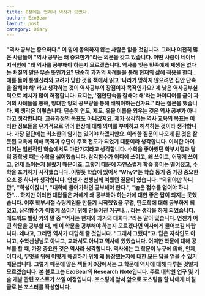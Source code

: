 ```yaml
---
title: 0장에는 언제나 역사가 있었다.
author: EzoBear
layout: post
category: Diary
---
```

<h4>
 "역사 공부는 중요하다." 이 말에 동의하지 않는 사람은 없을 것입니다. 그러나 여전히 많은 사람들이 "역사 공부는 왜 중요한가"라는 의문을 갖고 있습니다. 어떤 사람이 네이버 지식인에 "왜 역사를 공부해야 하는지 모르겠습니다. 역사를 잊은 민족에게 재생은 없다는 처칠의 말은 무슨 뜻인가요? 단순히 과거의 사례들을 통해 현재의 삶에 적용을 한다.. 예를 들어 통일신라와 고려가 망한 것을 책에서 읽고 '나라가 망하지 않으려면 집안 단속을 잘해야 해' 라고 생각하는 것이 역사공부의 장점이자 목적인가요? 제 낮은 역사공부실력으로 예시가 많이 허접합니다. 요지는, '집안단속을 잘해야 해'라는 아이디어를 굳이 과거의 사례들을 통해, 방대한 양의 공부량을 통해 배워야하는건가요." 라는 질문을 했습니다.
 제 생각은 이렇습니다. 단순히 연도, 제도, 유물 이름을 외우는 것은 역사 공부가 아니라고 생각합니다. 교육과정의 목표도 아니겠지요. 제가 생각하는 역사 교육의 목표는 이러한 정보들을 유기적으로 엮어 현상에 대해 의미를 부여하고 해석하는 것이라 생각합니다. 가장 밑단에는 최소한의 암기는 있어야 하겠지만요. 이러한 질문이 나오게 된 것은 잘못된 교육에 의해 목적과 수단이 주객 전도가 되었기 때문이라 생각합니다.
 이러한 아이디어는 일반적인 학습에서도 마찬가지라고 생각합니다. 수학을 좋아했던 학부시절과 달리 중학생 때는 수학을 싫어했습니다. 삼각함수가 어디에 쓰이고, 왜 쓰이고, 어떻게 쓰이고, 언제 쓰이는지 몰랐기 때문이죠. 그렇기 때문에 자연스럽게 학습 흥미는 떨어졌고, 수학을 포기하기 시작했습니다. 이렇듯 학습에 있어서 'Why?'는 학습 동기 중 가장 중요한 요소 중 하나라 생각합니다. 언젠가 선생님께 여쭸던 질문이 있습니다. "외워야만 하니깐", "학생이잖니", "대학에 들어가려면 공부해야 한다.", "높은 점수를 얻어야 하니깐"... 하지만 이러한 대답들은 저에게 왜 공부해야 하는가에 대한 좋은 답이 되지는 못했습니다.
 이후 학부시절 슈팅게임을 만들기 시작했었을 무렵, 탄도학에 대해 공부하게 되었고, 삼각함수가 이렇게 쓰이기 위해 만들어진 거구나... 라는 생각을 하게 되었습니다. 에드워드 헬릿 카의 말 중 "역사는 현재와 과거의 대화다."라는 말이 있습니다. 언젠가 어떤 학문을 공부할 때, 왜 이 학문을 공부해야 하는지 모르겠다면 역사에게 물어보길 바랍니다. 왜냐고, 그러면 역사가 대답해 줄 것입니다. "그래서 그랬다"고. 답은 지식인도 아니고, 수학선생님도 아니고, 교과서도 아니고 역사에 있었습니다. 어떠한 학문에 대해 공부를 할 때, 가장 중요한 것은 역사라 생각합니다. 역사에는 그 학문이 누구에 의해, 언제, 어디서, 무엇을 위해 어떻게 해결하기 위해 왜 등장했는지에 대한 모든 답을 얻을 수 있기 때문입니다. 그렇기 때문에 많은 책들이 0장에서는 그 학문에 역사에 대해 다루는 것일지 모르겠습니다.
 본 블로그는 EzoBear의 Research Note입니다. 주로 대학원 연구 및 기술 개발 관련 포스트가 쓰일 예정입니다. 포스팅에 앞서 앞으로 포스팅을 할 나에게 바칠 글로 본 포스터를 작성합니다.